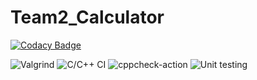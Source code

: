 # Team2_Calculator

[![Codacy Badge](https://api.codacy.com/project/badge/Grade/b9dcd934b1384eb488100eced17fd340)](https://app.codacy.com/gh/99003163/Team2_Calculator?utm_source=github.com&utm_medium=referral&utm_content=99003163/Team2_Calculator&utm_campaign=Badge_Grade)

![Valgrind](https://github.com/99003163/Team2_Calculator/workflows/Valgrind/badge.svg)
![C/C++ CI](https://github.com/99003163/Team2_Calculator/workflows/C/C++%20CI/badge.svg)
![cppcheck-action](https://github.com/99003163/Team2_Calculator/workflows/cppcheck-action/badge.svg)
![Unit testing](https://github.com/99003163/Team2_Calculator/workflows/Unit%20testing/badge.svg)
